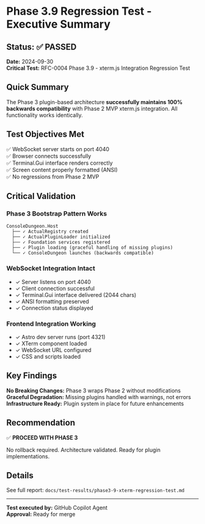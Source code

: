 # Phase 3.9 Regression Test - Executive Summary

## Status: ✅ PASSED

**Date:** 2024-09-30  
**Critical Test:** RFC-0004 Phase 3.9 - xterm.js Integration Regression Test

## Quick Summary

The Phase 3 plugin-based architecture **successfully maintains 100% backwards compatibility** with Phase 2 MVP xterm.js integration. All functionality works identically.

## Test Objectives Met

✅ WebSocket server starts on port 4040  
✅ Browser connects successfully  
✅ Terminal.Gui interface renders correctly  
✅ Screen content properly formatted (ANSI)  
✅ No regressions from Phase 2 MVP

## Critical Validation

### Phase 3 Bootstrap Pattern Works
```
ConsoleDungeon.Host
  ├── ✓ ActualRegistry created
  ├── ✓ ActualPluginLoader initialized
  ├── ✓ Foundation services registered
  ├── ✓ Plugin loading (graceful handling of missing plugins)
  └── ✓ ConsoleDungeon launches (backwards compatible)
```

### WebSocket Integration Intact
- ✓ Server listens on port 4040
- ✓ Client connection successful
- ✓ Terminal.Gui interface delivered (2044 chars)
- ✓ ANSI formatting preserved
- ✓ Connection status displayed

### Frontend Integration Working
- ✓ Astro dev server runs (port 4321)
- ✓ XTerm component loaded
- ✓ WebSocket URL configured
- ✓ CSS and scripts loaded

## Key Findings

**No Breaking Changes:** Phase 3 wraps Phase 2 without modifications  
**Graceful Degradation:** Missing plugins handled with warnings, not errors  
**Infrastructure Ready:** Plugin system in place for future enhancements

## Recommendation

✅ **PROCEED WITH PHASE 3**

No rollback required. Architecture validated. Ready for plugin implementations.

## Details

See full report: `docs/test-results/phase3-9-xterm-regression-test.md`

---

**Test executed by:** GitHub Copilot Agent  
**Approval:** Ready for merge
